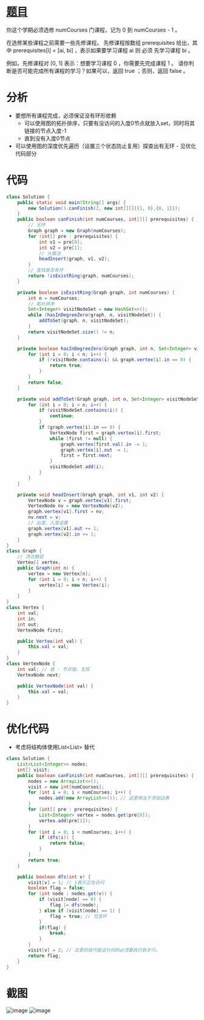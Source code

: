 # [题目](https://leetcode.cn/problems/course-schedule/?envType=study-plan-v2&envId=top-interview-150)
你这个学期必须选修 numCourses 门课程，记为 0 到 numCourses - 1 。

在选修某些课程之前需要一些先修课程。 先修课程按数组 prerequisites 给出，其中 prerequisites[i] = [ai, bi] ，表示如果要学习课程 ai 则 必须 先学习课程  bi 。

例如，先修课程对 [0, 1] 表示：想要学习课程 0 ，你需要先完成课程 1 。
请你判断是否可能完成所有课程的学习？如果可以，返回 true ；否则，返回 false 。
# 分析
- 要想所有课程完成，必须保证没有环形依赖
  - 可以使用图的拓扑排序，只要有没访问的入度0节点就放入set，同时将其链接的节点入度-1
  - 直到没有入度0节点
- 可以使用图的深度优先遍历（设置三个状态防止复用）探查出有无环 - 见优化代码部分

# 代码
```java
class Solution {
    public static void main(String[] args) {
        new Solution().canFinish(2, new int[][]{{1, 0},{0, 1}});
    }
    public boolean canFinish(int numCourses, int[][] prerequisites) {
        // 无环
        Graph graph = new Graph(numCourses);
        for (int[] pre : prerequisites) {
            int v1 = pre[0];
            int v2 = pre[1];
            // 头插法
            headInsert(graph, v1, v2);
        }
        // 查找是否有环
        return !isExistRing(graph, numCourses);
    }

    private boolean isExistRing(Graph graph, int numCourses) {
        int n = numCourses;
        // 拓扑排序
        Set<Integer> visitNodeSet = new HashSet<>();
        while (hasInDegreeZero(graph, n, visitNodeSet)) {
            addToSet(graph, n, visitNodeSet);
        }
        return visitNodeSet.size() != n;
    }

    private boolean hasInDegreeZero(Graph graph, int n, Set<Integer> visitNode) {
        for (int i = 0; i < n; i++) {
            if (!visitNode.contains(i) && graph.vertex[i].in == 0) {
                return true;
            }
        }
        return false;
    }

    private void addToSet(Graph graph, int n, Set<Integer> visitNodeSet) {
        for (int i = 0; i < n; i++) {
            if (visitNodeSet.contains(i)) {
                continue;
            }
            if (graph.vertex[i].in == 0) {
                VertexNode first = graph.vertex[i].first;
                while (first != null) {
                    graph.vertex[first.val].in -= 1;
                    graph.vertex[i].out -= 1;
                    first = first.next;
                }
                visitNodeSet.add(i);
            }
        }
    }

    private void headInsert(Graph graph, int v1, int v2) {
        VertexNode v = graph.vertex[v1].first;
        VertexNode nv = new VertexNode(v2);
        graph.vertex[v1].first = nv;
        nv.next = v;
        // 出度、入度设置
        graph.vertex[v1].out += 1;
        graph.vertex[v2].in += 1;
    }
}
class Graph {
    // 顶点数组
    Vertex[] vertex;
    public Graph(int n) {
        vertex = new Vertex[n];
        for (int i = 0; i < n; i++) {
            vertex[i] = new Vertex(i);
        }
    }
}
class Vertex {
    int val;
    int in;
    int out;
    VertexNode first;

    public Vertex(int val) {
        this.val = val;
    }
}
class VertexNode {
    int val; // 值 - 节点值，无权
    VertexNode next;

    public VertexNode(int val) {
        this.val = val;
    }
}
```

# 优化代码
- 考虑将结构体使用List<List<Integer>> 替代
```java
class Solution {
    List<List<Integer>> nodes;
    int[] visit;
    public boolean canFinish(int numCourses, int[][] prerequisites) {
        nodes = new ArrayList<>();
        visit = new int[numCourses];
        for (int i = 0; i < numCourses; i++) {
            nodes.add(new ArrayList<>()); // 这里相当于添加边表
        }
        for (int[] pre : prerequisites) {
            List<Integer> vertex = nodes.get(pre[0]);
            vertex.add(pre[1]);
        }
        for (int i = 0; i < numCourses; i++) {
            if (dfs(i)) {
                return false;
            }
        }
        return true;
    }

    public boolean dfs(int v) {
        visit[v] = 1; // 1表示正在访问
        boolean flag = false;
        for (int node : nodes.get(v)) {
            if (visit[node] == 0) {
                flag |= dfs(node);
            } else if (visit[node] == 1) {
                flag = true; // 包含环
            }
            if(flag) {
                break;
            }
        }
        visit[v] = 2; // 这里的技巧是这行代码必须要执行到才行。
        return flag;
    }
}
```
# 截图
![image](https://github.com/user-attachments/assets/79456536-0c8b-4c35-8628-a9f880427bbe)
![image](https://github.com/user-attachments/assets/c634fca6-002f-4a6a-825b-08efd9215d3e)



